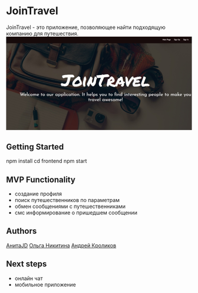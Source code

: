 # JoinTravel
JoinTravel - это приложение, позволяющее найти подходящую компанию для путешествия.
![mainpage](mainpage.jpg)

## Getting Started
npm install
cd frontend
npm start

## MVP Functionality
- создание профиля
- поиск путешественников по параметрам
- обмен сообщениями с путешественниками
- смс информирование о пришедшем сообщении

## Authors
[АнитаJD](https://github.com/AnitaJD)
[Ольга Никитина](https://github.com/Olya-Nik)
[Андрей Кроликов](https://github.com/krolikovAA)

## Next steps
- онлайн чат
- мобильное приложение
